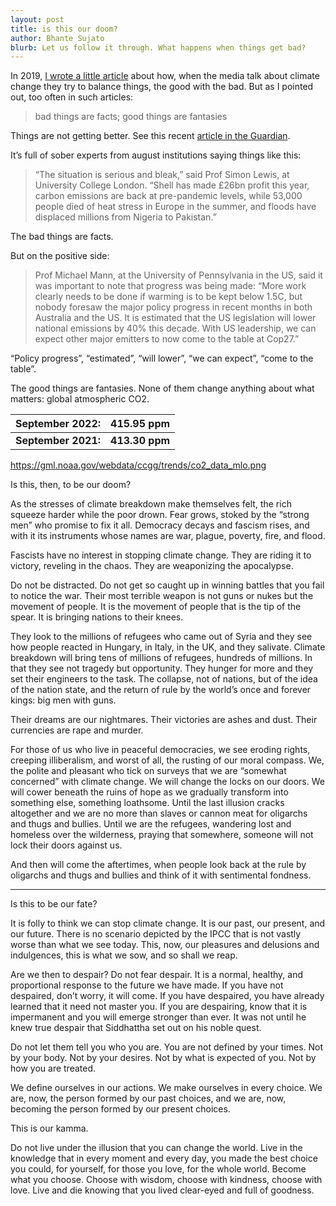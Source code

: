 ```yaml
---
layout: post
title: is this our doom?
author: Bhante Sujato
blurb: Let us follow it through. What happens when things get bad?
---
```


In 2019, [I wrote a little article](https://lokanta.github.io/2019/05/08/harbinger3/) about how, when the media talk about climate change they try to balance things, the good with the bad. But as I pointed out, too often in such articles:

>bad things are facts; good things are fantasies

Things are not getting better. See this recent [article in the Guardian](https://www.theguardian.com/environment/2022/oct/27/world-close-to-irreversible-climate-breakdown-warn-major-studies).

It’s full of sober experts from august institutions saying things like this:

>“The situation is serious and bleak,” said Prof Simon Lewis, at University College London. “Shell has made £26bn profit this year, carbon emissions are back at pre-pandemic levels, while 53,000 people died of heat stress in Europe in the summer, and floods have displaced millions from Nigeria to Pakistan.”

The bad things are facts. 

But on the positive side:

>Prof Michael Mann, at the University of Pennsylvania in the US, said it was important to note that progress was being made: “More work clearly needs to be done if warming is to be kept below 1.5C, but nobody foresaw the major policy progress in recent months in both Australia and the US. It is estimated that the US legislation will lower national emissions by 40% this decade. With US leadership, we can expect other major emitters to now come to the table at Cop27.”

“Policy progress”, “estimated”, “will lower”, “we can expect”, “come to the table”. 

The good things are fantasies. None of them change anything about what matters: global atmospheric CO2.

|September 2022:     |415.95 ppm|
|---|---|
|**September 2021:**     |**413.30 ppm**|

https://gml.noaa.gov/webdata/ccgg/trends/co2_data_mlo.png

Is this, then, to be our doom?

As the stresses of climate breakdown make themselves felt, the rich squeeze harder while the poor drown. Fear grows, stoked by the “strong men” who promise to fix it all. Democracy decays and fascism rises, and with it its instruments whose names are war, plague, poverty, fire, and flood. 

Fascists have no interest in stopping climate change. They are riding it to victory, reveling in the chaos. They are weaponizing the apocalypse. 

Do not be distracted. Do not get so caught up in winning battles that you fail to notice the war. Their most terrible weapon is not guns or nukes but the movement of people. It is the movement of people that is the tip of the spear. It is bringing nations to their knees. 

They look to the millions of refugees who came out of Syria and they see how people reacted in Hungary, in Italy, in the UK, and they salivate. Climate breakdown will bring tens of millions of refugees, hundreds of millions. In that they see not tragedy but opportunity. They hunger for more and they set their engineers to the task. The collapse, not of nations, but of the idea of the nation state, and the return of rule by the world’s once and forever kings: big men with guns. 

Their dreams are our nightmares. Their victories are ashes and dust. Their currencies are rape and murder.

For those of us who live in peaceful democracies, we see eroding rights, creeping illiberalism, and worst of all, the rusting of our moral compass. We, the polite and pleasant who tick on surveys that we are “somewhat concerned” with climate change. We will change the locks on our doors. We will cower beneath the ruins of hope as we gradually transform into something else, something loathsome. Until the last illusion cracks altogether and we are no more than slaves or cannon meat for oligarchs and thugs and bullies. Until we are the refugees, wandering lost and homeless over the wilderness, praying that somewhere, someone will not lock their doors against us.

And then will come the aftertimes, when people look back at the rule by oligarchs and thugs and bullies and think of it with sentimental fondness.

***

Is this to be our fate? 

It is folly to think we can stop climate change. It is our past, our present, and our future. There is no scenario depicted by the IPCC that is not vastly worse than what we see today. This, now, our pleasures and delusions and indulgences, this is what we sow, and so shall we reap.

Are we then to despair? Do not fear despair. It is a normal, healthy, and proportional response to the future we have made. If you have not despaired, don’t worry, it will come. If you have despaired, you have already learned that it need not master you. If you are despairing, know that it is impermanent and you will emerge stronger than ever. It was not until he knew true despair that Siddhattha set out on his noble quest.

Do not let them tell you who you are. You are not defined by your times. Not by your body. Not by your desires. Not by what is expected of you. Not by how you are treated. 

We define ourselves in our actions. We make ourselves in every choice. We are, now, the person formed by our past choices, and we are, now, becoming the person formed by our present choices.

This is our kamma.

Do not live under the illusion that you can change the world. Live in the knowledge that in every moment and every day, you made the best choice you could, for yourself, for those you love, for the whole world. Become what you choose. Choose with wisdom, choose with kindness, choose with love. Live and die knowing that you lived clear-eyed and full of goodness.
